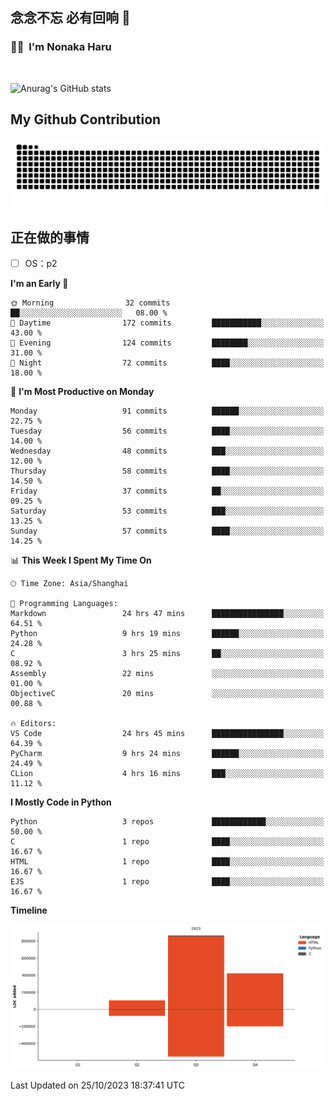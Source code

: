 ## 念念不忘 必有回响  👋
### 👨‍🔧&nbsp;&nbsp;I'm Nonaka Haru

<br>

![Anurag's GitHub stats](https://github-readme-stats.vercel.app/api?username=abinzzz&count_private=true&show_icons=true&theme=tokyonight)


## My Github Contribution
![](https://github.com/abinzzz/abinzzz/blob/output/github-contribution-grid-snake.svg)

## 正在做的事情
- [ ] OS：p2
<!--START_SECTION:waka-->
**I'm an Early 🐤** 

```text
🌞 Morning                32 commits          ██░░░░░░░░░░░░░░░░░░░░░░░   08.00 % 
🌆 Daytime                172 commits         ███████████░░░░░░░░░░░░░░   43.00 % 
🌃 Evening                124 commits         ████████░░░░░░░░░░░░░░░░░   31.00 % 
🌙 Night                  72 commits          ████░░░░░░░░░░░░░░░░░░░░░   18.00 % 
```
📅 **I'm Most Productive on Monday** 

```text
Monday                   91 commits          ██████░░░░░░░░░░░░░░░░░░░   22.75 % 
Tuesday                  56 commits          ████░░░░░░░░░░░░░░░░░░░░░   14.00 % 
Wednesday                48 commits          ███░░░░░░░░░░░░░░░░░░░░░░   12.00 % 
Thursday                 58 commits          ████░░░░░░░░░░░░░░░░░░░░░   14.50 % 
Friday                   37 commits          ██░░░░░░░░░░░░░░░░░░░░░░░   09.25 % 
Saturday                 53 commits          ███░░░░░░░░░░░░░░░░░░░░░░   13.25 % 
Sunday                   57 commits          ████░░░░░░░░░░░░░░░░░░░░░   14.25 % 
```


📊 **This Week I Spent My Time On** 

```text
🕑︎ Time Zone: Asia/Shanghai

💬 Programming Languages: 
Markdown                 24 hrs 47 mins      ████████████████░░░░░░░░░   64.51 % 
Python                   9 hrs 19 mins       ██████░░░░░░░░░░░░░░░░░░░   24.28 % 
C                        3 hrs 25 mins       ██░░░░░░░░░░░░░░░░░░░░░░░   08.92 % 
Assembly                 22 mins             ░░░░░░░░░░░░░░░░░░░░░░░░░   01.00 % 
ObjectiveC               20 mins             ░░░░░░░░░░░░░░░░░░░░░░░░░   00.88 % 

🔥 Editors: 
VS Code                  24 hrs 45 mins      ████████████████░░░░░░░░░   64.39 % 
PyCharm                  9 hrs 24 mins       ██████░░░░░░░░░░░░░░░░░░░   24.49 % 
CLion                    4 hrs 16 mins       ███░░░░░░░░░░░░░░░░░░░░░░   11.12 % 
```

**I Mostly Code in Python** 

```text
Python                   3 repos             ████████████░░░░░░░░░░░░░   50.00 % 
C                        1 repo              ████░░░░░░░░░░░░░░░░░░░░░   16.67 % 
HTML                     1 repo              ████░░░░░░░░░░░░░░░░░░░░░   16.67 % 
EJS                      1 repo              ████░░░░░░░░░░░░░░░░░░░░░   16.67 % 
```



**Timeline**

![Lines of Code chart](https://raw.githubusercontent.com/abinzzz/abinzzz/main/assets/bar_graph.png)


 Last Updated on 25/10/2023 18:37:41 UTC
<!--END_SECTION:waka-->


